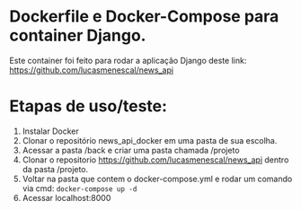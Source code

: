 # Dockerfile e Docker-Compose para container Django.
Este container foi feito para rodar a aplicação Django deste link:
https://github.com/lucasmenescal/news_api

# Etapas de uso/teste:
1. Instalar Docker
2. Clonar o repositório news_api_docker em uma pasta de sua escolha.
3. Acessar a pasta /back e criar uma pasta chamada /projeto
4. Clonar o repositorio https://github.com/lucasmenescal/news_api dentro da pasta /projeto.
5. Voltar na pasta que contem o docker-compose.yml e rodar um comando via cmd:
`docker-compose up -d`
6. Acessar localhost:8000
